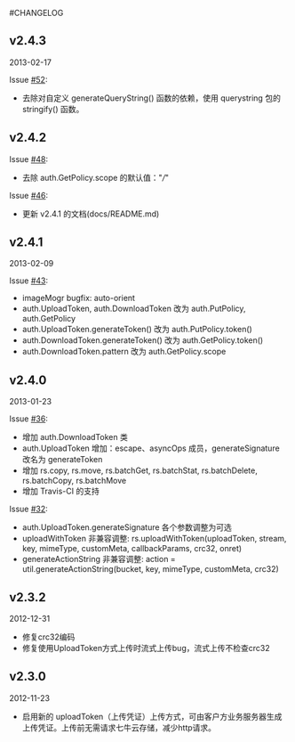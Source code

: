 #CHANGELOG

## v2.4.3

2013-02-17

Issue [#52](https://github.com/qiniu/nodejs-sdk/pull/52):

- 去除对自定义 generateQueryString() 函数的依赖，使用 querystring 包的 stringify() 函数。

## v2.4.2

Issue [#48](https://github.com/qiniu/nodejs-sdk/pull/48):

- 去除 auth.GetPolicy.scope 的默认值："*/*"

Issue [#46](https://github.com/qiniu/nodejs-sdk/pull/46):

- 更新 v2.4.1 的文档(docs/README.md)


## v2.4.1

2013-02-09

Issue [#43](https://github.com/qiniu/nodejs-sdk/pull/43):

- imageMogr bugfix: auto-orient
- auth.UploadToken, auth.DownloadToken 改为 auth.PutPolicy, auth.GetPolicy
- auth.UploadToken.generateToken() 改为 auth.PutPolicy.token()
- auth.DownloadToken.generateToken() 改为 auth.GetPolicy.token()
- auth.DownloadToken.pattern 改为 auth.GetPolicy.scope


## v2.4.0

2013-01-23

Issue [#36](https://github.com/qiniu/nodejs-sdk/pull/36):

- 增加 auth.DownloadToken 类
- auth.UploadToken 增加：escape、asyncOps 成员，generateSignature 改名为 generateToken
- 增加 rs.copy, rs.move, rs.batchGet, rs.batchStat, rs.batchDelete, rs.batchCopy, rs.batchMove
- 增加 Travis-CI 的支持

Issue [#32](https://github.com/qiniu/nodejs-sdk/pull/32):

- auth.UploadToken.generateSignature 各个参数调整为可选
- uploadWithToken 非兼容调整: rs.uploadWithToken(uploadToken, stream, key, mimeType, customMeta, callbackParams, crc32, onret)
- generateActionString 非兼容调整: action = util.generateActionString(bucket, key, mimeType, customMeta, crc32)


## v2.3.2

2012-12-31

- 修复crc32编码
- 修复使用UploadToken方式上传时流式上传bug，流式上传不检查crc32


## v2.3.0

2012-11-23

- 启用新的 uploadToken（上传凭证）上传方式，可由客户方业务服务器生成上传凭证。上传前无需请求七牛云存储，减少http请求。

